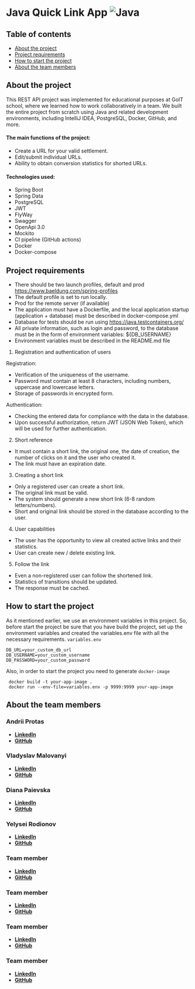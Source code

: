# Java Quick Link App ![Java](https://cdn3.emoji.gg/emojis/java.png)
## Table of contents
* [About the project](#about-the-project)
* [Project requirements](#project-requirements)
* [How to start the project](#how-to-start-the-project)
* [About the team members](#about-the-team-members)

## About the project
This REST API project was implemented for educational purposes at GoIT school, where we learned how to work collaboratively in a team. We built the entire project from scratch using Java and related development environments, including IntelliJ IDEA, PostgreSQL, Docker, GitHub, and more.
#### The main functions of the project:
-  Create a URL for your valid settlement.
- Edit/submit individual URLs.
- Ability to obtain conversion statistics for shorted URLs.
#### Technologies used:
- Spring Boot
- Spring Data
- PostgreSQL
- JWT
- FlyWay
- Swagger
- OpenApi 3.0
- Mockito
- CI pipeline (GitHub actions)
- Docker
- Docker-compose

## Project requirements
- There should be two launch profiles, default and prod https://www.baeldung.com/spring-profiles
- The default profile is set to run locally.
- Prod for the remote server (if available)
- The application must have a Dockerfile, and the local application startup (application + database) must be described in docker-compose.yml
- Database for tests should be run using https://java.testcontainers.org/
- All private information, such as login and password, to the database must be in the form of environment variables: ${DB_USERNAME}
 - Environment variables must be described in the README.md file
1. Registration and authentication of users

Registration:
- Verification of the uniqueness of the username.
- Password must contain at least 8 characters, including numbers, uppercase and lowercase letters.
- Storage of passwords in encrypted form.
 
Authentication:
- Checking the entered data for compliance with the data in the database.
- Upon successful authorization, return JWT (JSON Web Token), which will be used for further authentication.
 
2. Short reference
- It must contain a short link, the original one, the date of creation, the number of clicks on it and the user who created it.
- The link must have an expiration date.
 
3. Creating a short link
- Only a registered user can create a short link.
- The original link must be valid.
- The system should generate a new short link (6-8 random letters/numbers).
- Short and original link should be stored in the database according to the user.
4. User capabilities
- The user has the opportunity to view all created active links and their statistics.
- User can create new / delete existing link.


5. Follow the link
- Even a non-registered user can follow the shortened link.
- Statistics of transitions should be updated.
- The response must be cached.

## How to start the project
As it mentioned earlier, we use an environment variables in this project. So, before start the project be sure that you have build the project, set up the environment variables and created the variables.env file with all the necessary requirements.
`variables.env`



    DB_URL=your_custom_db_url
    DB_USERNAME=your_custom_username
    DB_PASSWORD=your_custom_password

Also, in order to start the project you need to generate `docker-image`

     docker build -t your-app-image .
     docker run --env-file=variables.env -p 9999:9999 your-app-image

## About the team members
### Andrii Protas 
- __[LinkedIn](https://www.linkedin.com/in/andriiiiiko/)__
- __[GitHub](https://github.com/andriiiiiko)__

### Vladyslav Malovanyi
- __[LinkedIn](https://www.linkedin.com/in/vladyslav-malovanyi-b1040b27b/)__
- __[GitHub](https://github.com/vldMlvn)__

### Diana Paievska
- __[LinkedIn]()__
- __[GitHub](https://github.com/paievska)__

### Yelysei Rodionov 
- __[LinkedIn](https://www.linkedin.com/in/yelysei-rodionov/)__
- __[GitHub](https://github.com/YelyseiR)__

### Team member
- __[LinkedIn]()__
- __[GitHub]()__

### Team member
- __[LinkedIn]()__
- __[GitHub]()__
### Team member
- __[LinkedIn]()__
- __[GitHub]()__
### Team member
- __[LinkedIn]()__
- __[GitHub]()__
